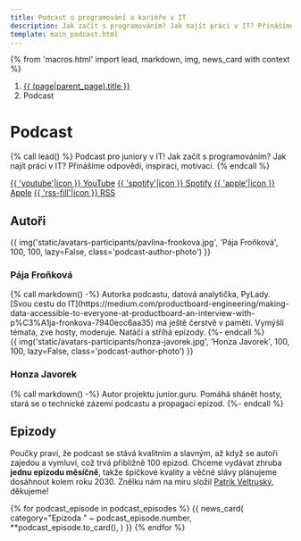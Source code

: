 ```yaml
---
title: Podcast o programování a kariéře v IT
description: Jak začít s programováním? Jak najít práci v IT? Přinášíme odpovědi, inspiraci, motivaci.
template: main_podcast.html
---
```


{% from 'macros.html' import lead, markdown, img, news_card with context %}

<nav aria-label="breadcrumb">
  <ol class="breadcrumb">
    <li class="breadcrumb-item">
      <a href="{{ (page|parent_page).url|url }}">
        {{ (page|parent_page).title }}
      </a>
    </li>
    <li class="breadcrumb-item active" aria-current="page">
      Podcast
    </li>
  </ol>
</nav>

# Podcast

{% call lead() %}
Podcast pro juniory v IT! Jak začít s programováním? Jak najít práci v IT? Přinášíme odpovědi, inspiraci, motivaci.
{% endcall %}

<div class="standout">
  <a class="podcast-button youtube" href="https://www.youtube.com/channel/UCp-dlEJLFPaNExzYX079gCA">{{ 'youtube'|icon }} YouTube</a>
  <a class="podcast-button spotify" href="https://open.spotify.com/show/12w93IKRzfCsgo7XrGEVw4">{{ 'spotify'|icon }} Spotify</a>
  <a class="podcast-button apple" href="https://podcasts.apple.com/cz/podcast/junior-guru-podcast/id1603653549">{{ 'apple'|icon }} Apple</a>
  <a class="podcast-button rss" href="https://junior.guru/api/podcast.xml">{{ 'rss-fill'|icon }} RSS</a>
</div>

<h2 class="visually-hidden">Autoři</h2>
<div class="podcast-author">
  {{ img('static/avatars-participants/pavlina-fronkova.jpg', 'Pája Froňková', 100, 100, lazy=False, class='podcast-author-photo') }}
  <div class="podcast-author-body">
    <h3>Pája Froňková</h3>
    {% call markdown() -%}
      Autorka podcastu, datová analytička, PyLady. [Svou cestu do IT](https://medium.com/productboard-engineering/making-data-accessible-to-everyone-at-productboard-an-interview-with-p%C3%A1ja-fronkova-7940ecc6aa35) má ještě čerstvě v paměti. Vymýšlí témata, zve hosty, moderuje. Natáčí a stříhá epizody.
    {%- endcall %}
  </div>
</div>
<div class="podcast-author">
  {{ img('static/avatars-participants/honza-javorek.jpg', 'Honza Javorek', 100, 100, lazy=False, class='podcast-author-photo') }}
  <div class="podcast-author-body">
    <h3>Honza Javorek</h3>
    {% call markdown() -%}
      Autor projektu junior.guru. Pomáhá shánět hosty, stará se o technické zázemí podcastu a propagaci epizod.
    {%- endcall %}
  </div>
</div>

## Epizody

Poučky praví, že podcast se stává kvalitním a slavným, až když se autoři zajedou a vymluví, což trvá přibližně 100 epizod. Chceme vydávat zhruba **jednu epizodu měsíčně**, takže špičkové kvality a věčné slávy plánujeme dosáhnout kolem roku 2030. Znělku nám na míru složil [Patrik Veltruský](https://veltrusky.net/), děkujeme!

{% for podcast_episode in podcast_episodes %}
  {{
    news_card(
      category="Epizoda " ~ podcast_episode.number,
      **podcast_episode.to_card(),
    )
  }}
{% endfor %}
